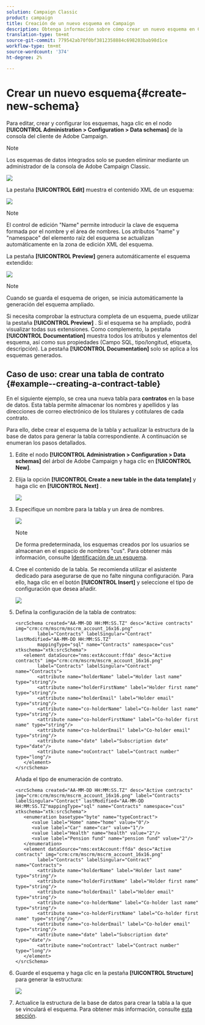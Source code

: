 ```yaml
---
solution: Campaign Classic
product: campaign
title: Creación de un nuevo esquema en Campaign
description: Obtenga información sobre cómo crear un nuevo esquema en Campaign
translation-type: tm+mt
source-git-commit: 779542ab70f0bf3812358884c698203bab98d1ce
workflow-type: tm+mt
source-wordcount: '374'
ht-degree: 2%

---
```


# Crear un nuevo esquema{#create-new-schema}

Para editar, crear y configurar los esquemas, haga clic en el nodo **[!UICONTROL Administration > Configuration > Data schemas]** de la consola del cliente de Adobe Campaign.

>[!NOTE]
>
>Los esquemas de datos integrados solo se pueden eliminar mediante un administrador de la consola de Adobe Campaign Classic.

![](assets/schema_navtree.png)

La pestaña **[!UICONTROL Edit]** muestra el contenido XML de un esquema:

![](assets/schema_edition.png)

>[!NOTE]
>
>El control de edición &quot;Name&quot; permite introducir la clave de esquema formada por el nombre y el área de nombres. Los atributos &quot;name&quot; y &quot;namespace&quot; del elemento raíz del esquema se actualizan automáticamente en la zona de edición XML del esquema.

La pestaña **[!UICONTROL Preview]** genera automáticamente el esquema extendido:

![](assets/schema_edition2.png)

>[!NOTE]
>
>Cuando se guarda el esquema de origen, se inicia automáticamente la generación del esquema ampliado.

Si necesita comprobar la estructura completa de un esquema, puede utilizar la pestaña **[!UICONTROL Preview]** . Si el esquema se ha ampliado, podrá visualizar todas sus extensiones. Como complemento, la pestaña **[!UICONTROL Documentation]** muestra todos los atributos y elementos del esquema, así como sus propiedades (Campo SQL, tipo/longitud, etiqueta, descripción). La pestaña **[!UICONTROL Documentation]** solo se aplica a los esquemas generados.

## Caso de uso: crear una tabla de contrato {#example--creating-a-contract-table}

En el siguiente ejemplo, se crea una nueva tabla para **contratos** en la base de datos. Esta tabla permite almacenar los nombres y apellidos y las direcciones de correo electrónico de los titulares y cotitulares de cada contrato.

Para ello, debe crear el esquema de la tabla y actualizar la estructura de la base de datos para generar la tabla correspondiente. A continuación se enumeran los pasos detallados.

1. Edite el nodo **[!UICONTROL Administration > Configuration > Data schemas]** del árbol de Adobe Campaign y haga clic en **[!UICONTROL New]**.
1. Elija la opción **[!UICONTROL Create a new table in the data template]** y haga clic en **[!UICONTROL Next]** .

   ![](assets/create_new_schema.png)

1. Especifique un nombre para la tabla y un área de nombres.

   ![](assets/create_new_param.png)

   >[!NOTE]
   >
   >De forma predeterminada, los esquemas creados por los usuarios se almacenan en el espacio de nombres &quot;cus&quot;. Para obtener más información, consulte [Identificación de un esquema](extend-schema.md#identification-of-a-schema).

1. Cree el contenido de la tabla. Se recomienda utilizar el asistente dedicado para asegurarse de que no falte ninguna configuración. Para ello, haga clic en el botón **[!UICONTROL Insert]** y seleccione el tipo de configuración que desea añadir.

   ![](assets/create_new_content.png)

1. Defina la configuración de la tabla de contratos:

   ```
   <srcSchema created="AA-MM-DD HH:MM:SS.TZ" desc="Active contracts" img="crm:crm/mscrm/mscrm_account_16x16.png"
           label="Contracts" labelSingular="Contract" lastModified="AA-MM-DD HH:MM:SS.TZ"
           mappingType="sql" name="Contracts" namespace="cus" xtkschema="xtk:srcSchema">
      <element dataSource="nms:extAccount:ffda" desc="Active contracts" img="crm:crm/mscrm/mscrm_account_16x16.png"
           label="Contracts" labelSingular="Contract" name="Contracts">
           <attribute name="holderName" label="Holder last name" type="string"/>
           <attribute name="holderFirstName" label="Holder first name" type="string"/>
           <attribute name="holderEmail" label="Holder email" type="string"/>
           <attribute name="co-holderName" label="Co-holder last name" type="string"/>           
           <attribute name="co-holderFirstName" label="Co-holder first name" type="string"/>           
           <attribute name="co-holderEmail" label="Co-holder email" type="string"/>    
           <attribute name="date" label="Subscription date" type="date"/>     
           <attribute name="noContract" label="Contract number" type="long"/> 
      </element>
   </srcSchema>
   ```

   Añada el tipo de enumeración de contrato.

   ```
   <srcSchema created="AA-MM-DD HH:MM:SS.TZ" desc="Active contracts" img="crm:crm/mscrm/mscrm_account_16x16.png" label="Contracts" labelSingular="Contract" lastModified="AA-MM-DD HH:MM:SS.TZ"mappingType="sql" name="Contracts" namespace="cus" xtkschema="xtk:srcSchema">
      <enumeration basetype="byte" name="typeContract">
         <value label="Home" name="home" value="0"/>
         <value label="Car" name="car" value="1"/>
         <value label="Health" name="health" value="2"/>
         <value label="Pension fund" name="pension fund" value="2"/>
      </enumeration>
      <element dataSource="nms:extAccount:ffda" desc="Active contracts" img="crm:crm/mscrm/mscrm_account_16x16.png"
           label="Contracts" labelSingular="Contract" name="Contracts">
           <attribute name="holderName" label="Holder last name" type="string"/>
           <attribute name="holderFirstName" label="Holder first name" type="string"/>
           <attribute name="holderEmail" label="Holder email" type="string"/>
           <attribute name="co-holderName" label="Co-holder last name" type="string"/>           
           <attribute name="co-holderFirstName" label="Co-holder first name" type="string"/>           
           <attribute name="co-holderEmail" label="Co-holder email" type="string"/>    
           <attribute name="date" label="Subscription date" type="date"/>     
           <attribute name="noContract" label="Contract number" type="long"/> 
      </element>
   </srcSchema>
   ```

1. Guarde el esquema y haga clic en la pestaña **[!UICONTROL Structure]** para generar la estructura:

   ![](assets/configuration_structure.png)

1. Actualice la estructura de la base de datos para crear la tabla a la que se vinculará el esquema. Para obtener más información, consulte [esta sección](update-database-structure.md).

